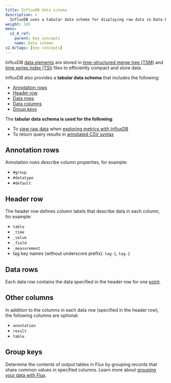 ```yaml
---
title: InfluxDB data schema
description: >
  InfluxDB uses a tabular data schema for displaying raw data in Data Explorer and for returning query results in annotative CSV syntax.
weight: 103
menu:
  v2_0_ref:
    parent: Key concepts
    name: Data schema
v2.0/tags: [key concepts]
---
```


InfluxDB [data elements](/v2.0/reference/key-concepts/data-elements/) are stored in [time-structured merge tree (TSM)](/v2.0/reference/internals/storage-engine/#time-structured-merge-tree-tsm) and [time series index (TSI)](/v2.0/reference/internals/storage-engine/#time-series-index-tsi) files to efficiently compact and store data.

InfluxDB also provides a **tabular data schema** that includes the following:

- [Annotation rows](#annotation-rows)
- [Header row](#header-row)
- [Data rows](#data-row)
- [Data columns](#data-columns)
- [Group keys](#group-keys)

The **tabular data schema is used for the following**:

- To [view raw data](/v2.0/visualize-data/explore-metrics/#view-raw-data) when [exploring metrics with InfluxDB](/v2.0/visualize-data/explore-metrics)
- To return query results in [annotated CSV syntax](/v2.0/reference/syntax/annotated-csv/)

## Annotation rows

Annotation rows describe column properties, for example:

- `#group`
- `#datatype`
- `#default`

## Header row

The header row defines column labels that describe data in each column, for example:
   
- `table`
- `_time`
- `_value`
- `_field`
- `_measurement`
-  tag key names (without underscore prefix): `tag-1`, `tag-2`

## Data rows

Each data row contains the data specified in the header row for one [point](/v2.0/reference/glossary/#point).

## Other columns

In addition to the columns in each data row (specified in the header row), the following columns are optional:

- `annotation`
- `result`
- `table`

## Group keys

Determine the contents of output tables in Flux by grouping records that share common values in specified columns. Learn more about [grouping your data with Flux](/v2.0/query-data/flux/group-data/).
